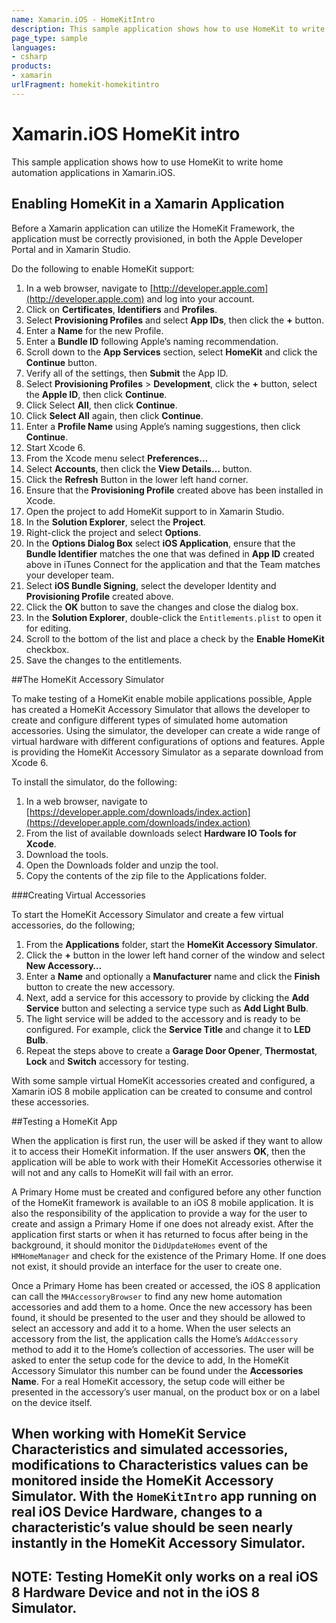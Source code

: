 ```yaml
---
name: Xamarin.iOS - HomeKitIntro
description: This sample application shows how to use HomeKit to write home automation applications in Xamarin.iOS. Enabling HomeKit in a Xamarin Application...
page_type: sample
languages:
- csharp
products:
- xamarin
urlFragment: homekit-homekitintro
---
```

# Xamarin.iOS HomeKit intro

This sample application shows how to use HomeKit to write home automation applications in Xamarin.iOS.

## Enabling HomeKit in a Xamarin Application

Before a Xamarin application can utilize the HomeKit Framework, the application must be correctly provisioned, in both the Apple Developer Portal and in Xamarin Studio.

Do the following to enable HomeKit support:

1. In a web browser, navigate to [http://developer.apple.com](http://developer.apple.com) and log into your account.
2. Click on **Certificates**, **Identifiers** and **Profiles**.
3. Select **Provisioning Profiles** and select **App IDs**, then click the **+** button.
4. Enter a **Name** for the new Profile.
5. Enter a **Bundle ID** following Apple’s naming recommendation.
6. Scroll down to the **App Services** section, select **HomeKit** and click the **Continue** button.
7. Verify all of the settings, then **Submit** the App ID.
8. Select **Provisioning Profiles** > **Development**, click the **+** button, select the **Apple ID**, then click **Continue**.
9. Click Select **All**, then click **Continue**.
10. Click **Select All** again, then click **Continue**.
11. Enter a **Profile Name** using Apple’s naming suggestions, then click **Continue**.
12. Start Xcode 6.
13. From the Xcode menu select **Preferences…**
14. Select **Accounts**, then click the **View Details…** button.
15. Click the **Refresh** Button in the lower left hand corner.
16. Ensure that the **Provisioning Profile** created above has been installed in Xcode.
17. Open the project to add HomeKit support to in Xamarin Studio.
18. In the **Solution Explorer**, select the **Project**.
19. Right-click the project and select **Options**.
20. In the **Options Dialog Box** select **iOS Application**, ensure that the **Bundle Identifier** matches the one that was defined in **App ID** created above in iTunes Connect for the application and that the Team matches your developer team.
21. Select **iOS Bundle Signing**, select the developer Identity and **Provisioning Profile** created above.
22. Click the **OK** button to save the changes and close the dialog box.
23. In the **Solution Explorer**, double-click the `Entitlements.plist` to open it for editing.
24. Scroll to the bottom of the list and place a check by the **Enable HomeKit** checkbox.
25. Save the changes to the entitlements.

##The HomeKit Accessory Simulator

To make testing of a HomeKit enable mobile applications possible, Apple has created a HomeKit Accessory Simulator that allows the developer to create and configure different types of simulated home automation accessories. Using the simulator, the developer can create a wide range of virtual hardware with different configurations of options and features.  Apple is providing the HomeKit Accessory Simulator as a separate download from Xcode 6.

To install the simulator, do the following:

1. In a web browser, navigate to [https://developer.apple.com/downloads/index.action](https://developer.apple.com/downloads/index.action)
2. From the list of available downloads select **Hardware IO Tools for Xcode**.
3. Download the tools.
4. Open the Downloads folder and unzip the tool.
5. Copy the contents of the zip file to the Applications folder.

###Creating Virtual Accessories

To start the HomeKit Accessory Simulator and create a few virtual accessories, do the following;

1. From the **Applications** folder, start the **HomeKit Accessory Simulator**.
2. Click the **+** button in the lower left hand corner of the window and select **New Accessory…**
3. Enter a **Name** and optionally a **Manufacturer** name and click the **Finish** button to create the new accessory.
4. Next, add a service for this accessory to provide by clicking the **Add Service** button and selecting a service type such as **Add Light Bulb**.
5. The light service will be added to the accessory and is ready to be configured. For example, click the **Service Title** and change it to **LED Bulb**.
6. Repeat the steps above to create a **Garage Door Opener**, **Thermostat**, **Lock** and **Switch** accessory for testing.

With some sample virtual HomeKit accessories created and configured, a Xamarin iOS 8 mobile application can be created to consume and control these accessories.

##Testing a HomeKit App

When the application is first run, the user will be asked if they want to allow it to access their HomeKit information. If the user answers **OK**, then the application will be able to work with their HomeKit Accessories otherwise it will not and any calls to HomeKit will fail with an error. 

A Primary Home must be created and configured before any other function of the HomeKit framework is available to an iOS 8 mobile application. It is also the responsibility of the application to provide a way for the user to create and assign a Primary Home if one does not already exist. After the application first starts or when it has returned to focus after being in the background, it should monitor the `DidUpdateHomes` event of the `HMHomeManager` and check for the existence of the Primary Home. If one does not exist, it should provide an interface for the user to create one.

Once a Primary Home has been created or accessed, the iOS 8 application can call the `MHAccessoryBrowser` to find any new home automation accessories and add them to a home. Once the new accessory has been found, it should be presented to the user and they should be allowed to select an accessory and add it to a home. When the user selects an accessory from the list, the application calls the Home’s `AddAccessory` method to add it to the Home’s collection of accessories. The user will be asked to enter the setup code for the device to add, In the HomeKit Accessory Simulator this number can be found under the **Accessories Name**. For a real HomeKit accessory, the setup code will either be presented in the accessory’s user manual, on the product box or on a label on the device itself.

## When working with HomeKit Service Characteristics and simulated accessories, modifications to Characteristics values can be monitored inside the HomeKit Accessory Simulator. With the `HomeKitIntro` app running on real iOS Device Hardware, changes to a characteristic’s value should be seen nearly instantly in the HomeKit Accessory Simulator. 
## **NOTE:** Testing HomeKit only works on a real iOS 8 Hardware Device and not in the iOS 8 Simulator.



